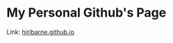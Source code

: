 My Personal Github's Page
=========================

Link: [hiribarne.github.io](https://hiribarne.github.io)
